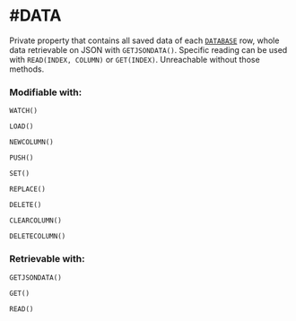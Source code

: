 # #DATA
Private property that contains all saved data of each [`DATABASE`](https://github.com/NeedleChat/NeedleDB/blob/docs/docs/DATABASE.md) row, whole data retrievable on JSON with `GETJSONDATA()`. Specific reading can be used with `READ(INDEX, COLUMN)` or `GET(INDEX)`. Unreachable without those methods.

### Modifiable with:
`WATCH()`

`LOAD()`

`NEWCOLUMN()`

`PUSH()`

`SET()`

`REPLACE()`

`DELETE()`

`CLEARCOLUMN()`

`DELETECOLUMN()`

### Retrievable with:
`GETJSONDATA()`

`GET()`

`READ()`
